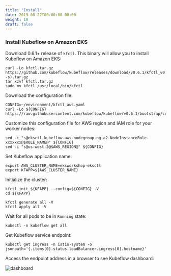 ```yaml
---
title: "Install"
date: 2019-08-22T00:00:00-08:00
weight: 10
draft: false
---
```


### Install Kubeflow on Amazon EKS

Download 0.6.1+ release of `kfctl`. This binary will allow you to install Kubeflow on Amazon EKS:

```
curl -Lo kfctl.tar.gz https://github.com/kubeflow/kubeflow/releases/download/v0.6.1/kfctl_v0.6.1_$(uname -s).tar.gz
tar xzvf kfctl.tar.gz
sudo mv kfctl /usr/local/bin/kfctl
```

Download the configuration file:

```
CONFIG=~/environment/kfctl_aws.yaml
curl -Lo ${CONFIG} https://raw.githubusercontent.com/kubeflow/kubeflow/v0.6.1/bootstrap/config/kfctl_aws.yaml
```

Customize this configuration file for AWS region and IAM role for your worker nodes:

```
sed -i "s@eksctl-kubeflow-aws-nodegroup-ng-a2-NodeInstanceRole-xxxxxxx@$ROLE_NAME@" ${CONFIG}
sed -i "s@us-west-2@$AWS_REGION@" ${CONFIG}
```

Set Kubeflow application name:

```
export AWS_CLUSTER_NAME=eksworkshop-eksctl
export KFAPP=${AWS_CLUSTER_NAME}
```

Initialize the cluster:

```
kfctl init ${KFAPP} --config=${CONFIG} -V
cd ${KFAPP}

kfctl generate all -V
kfctl apply all -V
```

Wait for all pods to be in `Running` state:

```
kubectl -n kubeflow get all
```

Get Kubeflow service endpoint:

```
kubectl get ingress -n istio-system -o jsonpath='{.items[0].status.loadBalancer.ingress[0].hostname}'
```

Access the endpoint address in a browser to see Kubeflow dashboard:

![dashboard](/images/kubeflow/dashboard-welcome.png)
